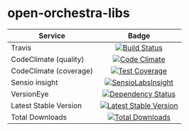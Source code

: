open-orchestra-libs
===================

| Service       | Badge         |
| ------------- |:-------------:|
| Travis | [![Build Status](https://travis-ci.org/open-orchestra/open-orchestra-libs.svg)](https://travis-ci.org/open-orchestra/open-orchestra-libs) |
| CodeClimate (quality) | [![Code Climate](https://codeclimate.com/github/open-orchestra/open-orchestra-libs/badges/gpa.svg)](https://codeclimate.com/github/open-orchestra/open-orchestra-libs) |
| CodeClimate (coverage) | [![Test Coverage](https://codeclimate.com/github/open-orchestra/open-orchestra-libs/badges/coverage.svg)](https://codeclimate.com/github/open-orchestra/open-orchestra-libs/coverage) |
| Sensio insight | [![SensioLabsInsight](https://insight.sensiolabs.com/projects/3b5e48a2-d597-48ef-8531-f9962caa24ba/big.png)](https://insight.sensiolabs.com/projects/3b5e48a2-d597-48ef-8531-f9962caa24ba) |
| VersionEye | [![Dependency Status](https://www.versioneye.com/user/projects/55967d7d6166340021000002/badge.svg?style=flat)](https://www.versioneye.com/user/projects/55967d7d6166340021000002) |
| Latest Stable Version | [![Latest Stable Version](https://poser.pugx.org/open-orchestra/open-orchestra-libs/v/stable)](https://packagist.org/packages/open-orchestra/open-orchestra-libs) |
| Total Downloads | [![Total Downloads](https://poser.pugx.org/open-orchestra/open-orchestra-libs/downloads)](https://packagist.org/packages/open-orchestra/open-orchestra-libs) |
